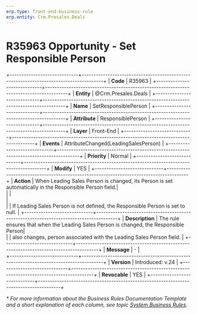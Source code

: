 ```yaml
---
erp.type: front-end-business-rule
erp.entity: Crm.Presales.Deals
---
```


# R35963 Opportunity - Set Responsible Person

+-----------------------------+---------------------------------------------------------------------------------------+
| **Code**                    | R35963                                                                                |
+-----------------------------+---------------------------------------------------------------------------------------+
| **Entity**                  | @Crm.Presales.Deals                                                                   |
+-----------------------------+---------------------------------------------------------------------------------------+
| **Name**                    | SetResponsiblePerson                                                                  |
+-----------------------------+---------------------------------------------------------------------------------------+
| **Attribute**               | ResponsiblePerson                                                                     |
+-----------------------------+---------------------------------------------------------------------------------------+
| **Layer**                   | Front-End                                                                             |
+-----------------------------+---------------------------------------------------------------------------------------+
| **Events**                  | AttributeChanged(LeadingSalesPerson)                                                  |
+-----------------------------+---------------------------------------------------------------------------------------+
| **Priority**                | Normal                                                                                |
+-----------------------------+---------------------------------------------------------------------------------------+
| **Modify**                  | YES                                                                                   |
+-----------------------------+---------------------------------------------------------------------------------------+
| **Action**                  | When Leading Sales Person is changed, its Person is set automatically in the Responsible Person field.|               
|                             | <br>                                                                                  |                                     
|                             | If Leading Sales Person is not defined, the Responsible Person is set to null.        |
+-----------------------------+---------------------------------------------------------------------------------------+
| **Description**             | The rule ensures that when the Leading Sales Person is changed, the Responsible Person|     
|                             | also changes, person associated with the Leading Sales Person field.                  | 
+-----------------------------+---------------------------------------------------------------------------------------+
| **Message**                 | \-                                                                                    |                         
+-----------------------------+---------------------------------------------------------------------------------------+
| **Version**                 | Introduced: v.24                                                                      |
+-----------------------------+---------------------------------------------------------------------------------------+
| **Revocable**               | YES                                                                                   |
+-----------------------------+---------------------------------------------------------------------------------------+

*\* For more information about the Business Rules Documentation Template and a short explanation of each column, see
topic [System Business Rules](../templates/template-description-system-business-rules.md).*
